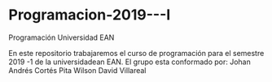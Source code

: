 # Programacion-2019---I
Programación Universidad EAN

En este repositorio trabajaremos el curso de programación para el semestre 2019 -1 de la universidadean EAN.
El grupo esta conformado por:
Johan Andrés Cortés Pita
Wilson David Villareal
